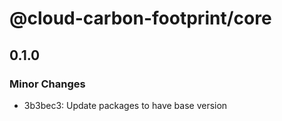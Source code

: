 # @cloud-carbon-footprint/core

## 0.1.0

### Minor Changes

- 3b3bec3: Update packages to have base version
